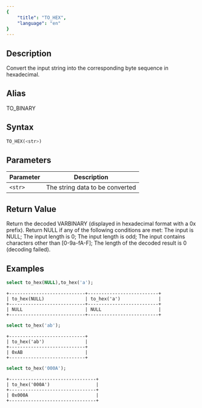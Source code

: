 ```yaml
---
{
    "title": "TO_HEX",
    "language": "en"
}
---
```


## Description

Convert the input string into the corresponding byte sequence in hexadecimal.

## Alias

TO_BINARY

## Syntax

```sql
TO_HEX(<str>)
```

## Parameters

| Parameter | Description |
| -- | -- |
| `<str>` | The string data to be converted |

## Return Value

Return the decoded VARBINARY (displayed in hexadecimal format with a 0x prefix).
Return NULL if any of the following conditions are met:
The input is NULL;
The input length is 0;
The input length is odd;
The input contains characters other than [0-9a-fA-F];
The length of the decoded result is 0 (decoding failed).

## Examples

```sql
select to_hex(NULL),to_hex('a');
```

```text
+----------------------------+--------------------------+
| to_hex(NULL)               | to_hex('a')              |
+----------------------------+--------------------------+
| NULL                       | NULL                     |
+----------------------------+--------------------------+
```

```sql
select to_hex('ab');
```

```text
+----------------------------+
| to_hex('ab')               |
+----------------------------+
| 0xAB                       |
+----------------------------+
```

```sql
select to_hex('000A');
```

```text
+--------------------------------+
| to_hex('000A')                 |
+--------------------------------+
| 0x000A                         |
+--------------------------------+
```
